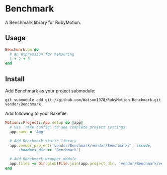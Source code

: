# Benchmark

A Benchmark library for RubyMotion.


## Usage

```ruby
Benchmark.bm do
  # an expression for measuring
  1 + 2 + 3
end
```


## Install
Add Benchmark as your project submodule:

```
git submodule add git://github.com/Watson1978/RubyMotion-Benchmark.git vendor/Benchmark
```

Add following to your Rakefile:

```ruby
Motion::Project::App.setup do |app|
  # Use `rake config' to see complete project settings.
  app.name = 'App'

  # Add Benchmark static library
  app.vendor_project('vendor/Benchmark/vendor/Benchmark/', :xcode,
      :headers_dir => 'Benchmark')

  # Add Benchmark wrapper module
  app.files += Dir.glob(File.join(app.project_dir, 'vendor/Benchmark/vendor/Benchmark/lib/**/*.rb'))
end
```
